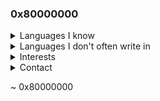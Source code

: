 ### 0x80000000
<details>
<summary>Languages I know</summary>
<summary>Python</summary>
<summary>C</summary>
<summary>C++</summary>
<summary>Vlang</summary>
<summary>Golang</summary>
</details>

<details>
<summary>Languages I don't often write in</summary>
<summary>SQL</summary>
<summary>PHP</summary>
<summary>Javascript</summary>
<summary>Typescript</summary>
<summary>x86/x86_64 Assembly</summary>
</details>

<details>
<summary>Interests</summary>
<summary>IoT</summary>
<summary>Programming</summary>
<summary>Webapp Hacking</summary>
<summary>Malware Analysis</summary>
<summary>Reverse Engineering</summary>
<summary>Exploit Development</summary>
<summary>Malware Development</summary>
</details>

<details>
<summary>Contact</summary>
<summary>882401817214984222 (Discord ID) (Lookup profile information via https://discord.id/)</summary>
</details>

~ 0x80000000
